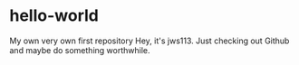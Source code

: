 # hello-world
My own very own first repository
Hey, it's jws113. Just checking out Github and maybe do something worthwhile.
